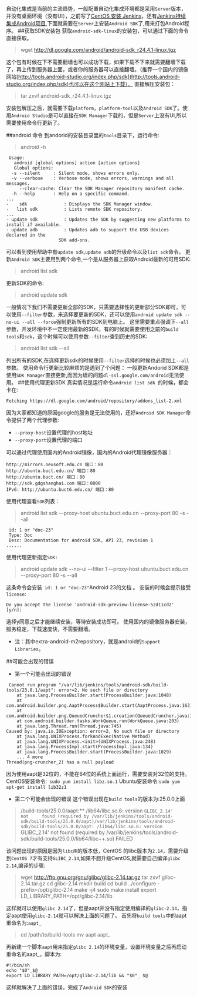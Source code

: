 自动化集成是当前的主流趋势，一般配置自动化集成环境都是采用`Server`版本，并没有桌面环境（没有UI），之前写了[CentOS 安装 Jenkins](http://www.jianshu.com/p/8a77010dafc6)，还有[Jenkins持续集成Android项目](https://segmentfault.com/a/1190000004628020),下面就需要在`Server`上安装`Android SDK`了,用来打包Android程序。
##获取SDK安装包
获取`android-sdk-linux`的安装包，可以通过下面的命令直接获取。
>wget http://dl.google.com/android/android-sdk_r24.4.1-linux.tgz

这个包有时候在下不需要翻墙也可以成功下载，如果下载不下来就需要翻墙下载了，再上传到服务器上面，或者你的服务器可以直接翻墙。（推荐一个国内的镜像网站[http://tools.android-studio.org/index.php/sdk](http://tools.android-studio.org/index.php/sdk)也可以在这个网站上下载）。
直接解压安装包：
>tar zxvf  android-sdk_r24.4.1-linux.tgz

安装包解压之后，就需要下载`platform`，`platform-tool`以及`Android SDK`了。使用`Android Studio`是可以直接在`SDK Manager`下载的，但是`Server`上没有UI,所以需要使用命令行更新了。

##android 命令
到andorid的安装目录里的`tools`目录下，运行命令:
>android -h


     Usage:
       android [global options] action [action options]
       Global options:
      -s --silent     : Silent mode, shows errors only.
      -v --verbose    : Verbose mode, shows errors, warnings and all messages.
         --clear-cache: Clear the SDK Manager repository manifest cache.
      -h --help       : Help on a specific command.
    ...
    -    sdk              : Displays the SDK Manager window.
    -   list sdk          : Lists remote SDK repository.
    ...
    - update sdk          : Updates the SDK by suggesting new platforms to install if available.
    - update adb          : Updates adb to support the USB devices declared in the
                        SDK add-ons.


可以看到使用帮助中有`update sdk`,`update adb`的升级命令以及`list sdk`命令。
更新`Android SDK`主要用到两个命令,一个是从服务器上获取Android最新的可用SDK:
>android list sdk 

更新SDK的命令:
>android update sdk

一般情况下我们不需要更新全部的SDK，只需要选择性的更新部分SDK即可，可以使用`--filter`参数，来选择要更新的SDK，还可以使用`android update sdk --no-ui --all --force`强制更新所有的SDK到电脑上。
这里需要重点强调下`--all`参数，开发环境中不一定使用最新的SDK，有的时候就需要使用之前的`build tools`和`sdk`，这个时候可以使用参数`--filter`查到历史的SDK:
>android list sdk --all

列出所有的SDK,在选择更新sdk的时候使用`--filter`选择的时候也必须加上`--all`参数。
使用命令行更新比较麻烦的是遇到了个问题： 一般更新Andorid SDK都是使用`SDK Manager`直接更新,而因为墙的问题`dl-ssl.google.com/android`无法使用。
##使用代理更新SDK
真实情况是运行命令`android list sdk `的时候，都会卡在:

    Fetching https://dl.google.com/android/repository/addons_list-2.xml

因为大家都知道的原因google的服务是无法使用的，还好`Android SDK Manager`命令提供了两个代理参数:
* `--proxy-host`设置代理的host地址
* `--proxy-port`设置代理的端口

可以通过代理使用国内的Android镜像，国内的Android代理镜像服务器：

    http://mirrors.neusoft.edu.cn 端口：80
    http://ubuntu.buct.edu.cn/ 端口：80
    http://ubuntu.buct.cn/ 端口：80
    http://sdk.gdgshanghai.com 端口：8000
    IPv6: http://ubuntu.buct6.edu.cn/ 端口：80

使用代理查看`SDK`列表：
>android list sdk  --proxy-host ubuntu.buct.edu.cn  --proxy-port 80 -s --all

     id: 1 or "doc-23"
     Type: Doc
     Desc: Documentation for Android SDK, API 23, revision 1
    ......

使用代理更新指定`SDK:`
>android update sdk --no-ui --filter 1 --proxy-host ubuntu.buct.edu.cn  --proxy-port 80 -s --all

这条命令会安装` id: 1 or "doc-23"`Android 23的文档 。
安装的时候会提示接受`license`:

    Do you accept the license 'android-sdk-preview-license-52d11cd2' [y/n]:

选择y同意之后才能继续安装，等待安装成功即可。
使用国内的镜像服务器安装，服务稳定，下载速度快，不需要翻墙。
* 注：其中extra-android-m2repository，就是android的`Support Libraries`。

##可能会出现的错误
* 第一个可能会出现的错误
```
 Cannot run program "/var/lib/jenkins/tools/android-sdk/build-tools/23.0.1/aapt": error=2, No such file or directory
	at java.lang.ProcessBuilder.start(ProcessBuilder.java:1048)
	at com.android.builder.png.AaptProcess$Builder.start(AaptProcess.java:163)
	at com.android.builder.png.QueuedCruncher$1.creation(QueuedCruncher.java:106)
	at com.android.builder.tasks.WorkQueue.run(WorkQueue.java:203)
	at java.lang.Thread.run(Thread.java:745)
Caused by: java.io.IOException: error=2, No such file or directory
	at java.lang.UNIXProcess.forkAndExec(Native Method)
	at java.lang.UNIXProcess.<init>(UNIXProcess.java:248)
	at java.lang.ProcessImpl.start(ProcessImpl.java:134)
	at java.lang.ProcessBuilder.start(ProcessBuilder.java:1029)
	... 4 more
Thread(png-cruncher_2) has a null payload
```
因为使用aapt是32位的，不能在64位的系统上面运行，需要安装对32位的支持。
 CentOS安装命令:` sudo yum install libz.so.1`
Ubuntu安装命令:`sudo yum apt-get install lib32z1`

* 第二个可能会出现的错误
这个错误出现在`build tools`的版本为:25.0.0上面
>/build-tools/25.0.0/aapt:** /lib64/libc.so.6: version `GLIBC_2.14'     
not     found (required by /var/lib/jenkins/tools/android-sdk/build-tools/25.0.0/aapt)/var/lib/jenkins/tools/android-sdk/build-tools/25.0.0/aapt: /lib64/libc.so.6: version `GLIBC_2.14' not found (required by /var/lib/jenkins/tools/android-sdk/build-tools/25.0.0/lib64/libc++.so) FAILED

该问题出现的原因是因为`libc库`的版本低，CentOS 的libc版本为`2.14`，需要升级到`CentOS 7`才有支持`GLIBC_2.14`,如果不想升级CentOS,就需要自己编译`glibc 2.14`,编译的步骤:
>wget http://ftp.gnu.org/gnu/glibc/glibc-2.14.tar.gz
tar zxvf glibc-2.14.tar.gz
cd glibc-2.14
mkdir build
cd build
../configure -prefix=/opt/glibc-2.14
make -j4
sudo make install
export LD_LIBRARY_PATH=/opt/glibc-2.14/lib

这样就可以使用`glibc 2.14`了，但是aapt并没有指定使用编译的`glibc-2.14`，指定aapt使用`glibc-2.14`就可以解决上面的问题了。
首先将`build tools`中的aapt重命名为:`aapt_`
  >cd /path/to/build-tools
  mv aapt aapt_

再新建一个脚本`aapt`用来指定`glibc 2.14`的环境变量，设置环境变量之后再启动重命名的aapt_，脚本为:

    #!/bin/sh
    echo "$0"_$@
    export LD_LIBRARY_PATH=/opt/glibc-2.14/lib && "$0"_ $@

这样就解决了上面的错误，完成了`Android SDK`的安装

